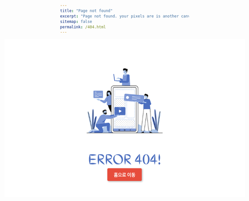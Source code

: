 ```yaml
---
title: "Page not found"
excerpt: "Page not found. your pixels are is another canvas."
sitemap: false
permalink: /404.html
---
```



<html>
<head>
<style>
*{
  box-sizing: border-box;
    margin: 0;
    padding: 0;
}  
.container{
  position: relative;
}  
.button {
  display: inline-block;
  padding: 10px 20px;
  background-color: #e74c3c;
  color: #ffffff;
  text-decoration: none;
  border-radius: 4px;
  position: absolute;
  left: 50%;
  transform: translateX(-50%);
  bottom: 10%;
  font-weight: bold;
  box-shadow: 2px 2px 5px rgba(0, 0, 0, 0.3);
  cursor: pointer;
  transition: all 0.5s;
  perspective: 1000px;
}
.button:hover {
  animation: spin 0.5s linear 1;
}
@keyframes spin {
  0% {
    transform: translateX(-50%) rotateY(0deg);
  }
  100% {
    transform: translateX(-50%) rotateY(360deg);
  }
}
.img_box{
    display: flex;
    justify-content: center;
}
img{
    width: 100%;
    height: 100%;
    min-width: 755px;
    object-fit: contain;
    max-width: 1400px;
}
</style>
</head>
<body>
<!-- 이미지 표현 코드 -->
  <div class="container"> 
  <div class="img_box">
    <img src="../assets/img/404page.png" alt="404page(주소 없는 페이지) 입니다">
  </div>
  <!-- 홈으로 이동 버튼 -->
    <a href="https://byeongjunan.github.io/" class="button">홈으로 이동</a>
  </div>
</body>
</html>

